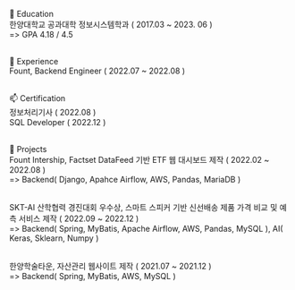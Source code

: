 🌱 Education <br>
한양대학교 공과대학 정보시스템학과 ( 2017.03 ~ 2023. 06 ) <br>
=> GPA 4.18 / 4.5 <br><br>

🔭 Experience <br>
Fount, Backend Engineer ( 2022.07 ~ 2022.08 ) <br><br>

📫 Certification <br>
정보처리기사 ( 2022.08 ) <br>
SQL Developer ( 2022.12 ) <br><br>

👯 Projects <br>
Fount Intership, Factset DataFeed 기반 ETF 웹 대시보드 제작 ( 2022.02 ~ 2022.08 ) <br>
=> Backend( Django, Apahce Airflow, AWS, Pandas, MariaDB ) <br><br>

SKT-AI 산학협력 경진대회 우수상, 스마트 스피커 기반 신선배송 제품 가격 비교 및 예측 서비스 제작 ( 2022.09 ~ 2022.12 ) <br>
=> Backend( Spring, MyBatis, Apache Airflow, AWS, Pandas, MySQL ), AI( Keras, Sklearn, Numpy ) <br><br>

한양학술타운, 자산관리 웹사이트 제작 ( 2021.07 ~ 2021.12 ) <br>
=> Backend( Spring, MyBatis, AWS, MySQL )
